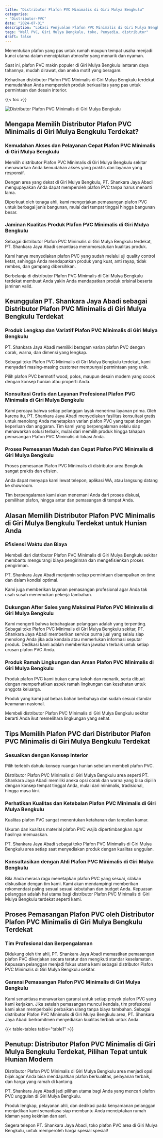 ```yaml
---
title: "Distributor Plafon PVC Minimalis di Giri Mulya Bengkulu"
categories: 
- "Distributor-PVC"
date: "2024-07-01"
description: "Lokasi Penjualan Plafon PVC Minimalis di Giri Mulya Bengkulu bagi tempat tinggal, perkantoran, serta toko. Panel unggulan, beragam motif, pilihan warna menarik, beserta jasa pemasangan dikerjakan oleh tenaga ahli ahli serta kepastian resmi!|Servis penjualan Plafon PVC Minimalis di Giri Mulya Bengkulu bagi kebutuhan tempat tinggal, office, atau gerai, dengan produk unggulan dan instalasi oleh tenaga ahli profesional dan jaminan resmi.|Alternatif Plafon PVC Minimalis di Giri Mulya Bengkulu yang terbukti bagi rumah, perkantoran, serta gerai, dengan material unggulan dan pemasangan ditangani oleh teknisi ahli dan kepastian resmi.|Penjualan Plafon PVC Minimalis di Giri Mulya Bengkulu bagi hunian, kantor, dan gerai, beserta material unggulan dan penempatan oleh tenaga ahli profesional, disertai dengan jaminan resmi.}"
tags: "Wall PVC, Giri Mulya Bengkulu, toko, Penyedia, distributor"
draft: false
---
```


Menentukan plafon yang pas untuk rumah maupun tempat usaha menjadi kunci utama dalam menciptakan atmosfer yang menarik dan nyaman.

Saat ini, plafon PVC makin populer di Giri Mulya Bengkulu lantaran daya tahannya, mudah dirawat, dan aneka motif yang beragam.

Kehadiran distributor Plafon PVC Minimalis di Giri Mulya Bengkulu terdekat memudahkan Anda memperoleh produk berkualitas yang pas untuk permintaan dan desain interior.

{{< toc >}}

![Distributor Plafon PVC Minimalis di Giri Mulya Bengkulu](/images/Distributor-PVC/Distributor-Plafon-PVC-Minimalis-di-Giri-Mulya-Bengkulu.png)


## Mengapa Memilih Distributor Plafon PVC Minimalis di Giri Mulya Bengkulu Terdekat?

### Kemudahan Akses dan Pelayanan Cepat Plafon PVC Minimalis di Giri Mulya Bengkulu

Memilih distributor Plafon PVC Minimalis di Giri Mulya Bengkulu sekitar menawarkan Anda kemudahan akses yang praktis dan layanan yang responsif.

Dengan area yang dekat di Giri Mulya Bengkulu, PT. Shankara Jaya Abadi mengupayakan Anda dapat memperoleh plafon PVC tanpa harus menanti lama.

Diperkuat oleh tenaga ahli, kami mengerjakan pemasangan plafon PVC untuk berbagai jenis bangunan, mulai dari tempat tinggal hingga bangunan besar.

### Jaminan Kualitas Produk Plafon PVC Minimalis di Giri Mulya Bengkulu

Sebagai distributor Plafon PVC Minimalis di Giri Mulya Bengkulu terdekat, PT. Shankara Jaya Abadi senantiasa menomorsatukan kualitas produk.

Kami hanya menyediakan plafon PVC yang sudah melalui uji quality control ketat, sehingga Anda mendapatkan produk yang kuat, anti rayap, tidak rembes, dan gampang dibersihkan.

Berbelanja di distributor Plafon PVC Minimalis di Giri Mulya Bengkulu terdekat membuat Anda yakin Anda mendapatkan produk orisinal beserta jaminan valid.

## Keunggulan PT. Shankara Jaya Abadi sebagai Distributor Plafon PVC Minimalis di Giri Mulya Bengkulu Terdekat

### Produk Lengkap dan Variatif Plafon PVC Minimalis di Giri Mulya Bengkulu

PT. Shankara Jaya Abadi memiliki beragam varian plafon PVC dengan corak, warna, dan dimensi yang lengkap.

Sebagai toko Plafon PVC Minimalis di Giri Mulya Bengkulu terdekat, kami menyadari masing-masing customer mempunyai permintaan yang unik.

Pilih plafon PVC bermotif wood, polos, maupun desain modern yang cocok dengan konsep hunian atau properti Anda.

### Konsultasi Gratis dan Layanan Profesional Plafon PVC Minimalis di Giri Mulya Bengkulu

Kami percaya bahwa setiap pelanggan layak menerima layanan prima. Oleh karena itu, PT. Shankara Jaya Abadi menyediakan fasilitas konsultasi gratis untuk menolong Anda menetapkan varian plafon PVC yang tepat dengan keperluan dan anggaran. Tim kami yang berpengalaman selalu siap menawarkan solusi terbaik, mulai dari memilih produk hingga tahapan pemasangan Plafon PVC Minimalis di lokasi Anda.

### Proses Pemesanan Mudah dan Cepat Plafon PVC Minimalis di Giri Mulya Bengkulu

Proses pemesanan Plafon PVC Minimalis di distributor area Bengkulu sangat praktis dan efisien.

Anda dapat menyapa kami lewat telepon, aplikasi WA, atau langsung datang ke showroom.

Tim berpengalaman kami akan menemani Anda dari proses diskusi, pemilihan plafon, hingga antar dan pemasangan di tempat Anda.

## Alasan Memilih Distributor Plafon PVC Minimalis di Giri Mulya Bengkulu Terdekat untuk Hunian Anda

### Efisiensi Waktu dan Biaya

Membeli dari distributor Plafon PVC Minimalis di Giri Mulya Bengkulu sekitar membantu mengurangi biaya pengiriman dan mengefisienkan proses pengiriman.

PT. Shankara Jaya Abadi menjamin setiap permintaan disampaikan on time dan dalam kondisi optimal.

Kami juga memberikan layanan pemasangan profesional agar Anda tak usah susah menemukan pekerja tambahan.

### Dukungan After Sales yang Maksimal Plafon PVC Minimalis di Giri Mulya Bengkulu

Kami mengerti bahwa kebahagiaan pelanggan adalah yang terpenting. Sebagai toko Plafon PVC Minimalis di Giri Mulya Bengkulu sekitar, PT. Shankara Jaya Abadi memberikan service purna jual yang selalu siap menolong Anda jika ada kendala atau memerlukan informasi seputar produk. Dedikasi kami adalah memberikan jawaban terbaik untuk setiap urusan plafon PVC Anda.

### Produk Ramah Lingkungan dan Aman Plafon PVC Minimalis di Giri Mulya Bengkulu

Produk plafon PVC kami bukan cuma kokoh dan menarik, serta dibuat dengan memperhatikan aspek ramah lingkungan dan kesehatan untuk anggota keluarga.

Produk yang kami jual bebas bahan berbahaya dan sudah sesuai standar keamanan nasional.

Membeli distributor Plafon PVC Minimalis di Giri Mulya Bengkulu sekitar berarti Anda ikut memelihara lingkungan yang sehat.

## Tips Memilih Plafon PVC dari Distributor Plafon PVC Minimalis di Giri Mulya Bengkulu Terdekat

### Sesuaikan dengan Konsep Interior

Pilih terlebih dahulu konsep ruangan hunian sebelum membeli plafon PVC.

Distributor Plafon PVC Minimalis di Giri Mulya Bengkulu area seperti PT. Shankara Jaya Abadi memiliki aneka opsi corak dan warna yang bisa dipilih dengan konsep tempat tinggal Anda, mulai dari minimalis, tradisional, hingga masa kini.

### Perhatikan Kualitas dan Ketebalan Plafon PVC Minimalis di Giri Mulya Bengkulu

Kualitas plafon PVC sangat menentukan ketahanan dan tampilan kamar.

Ukuran dan kualitas material plafon PVC wajib dipertimbangkan agar hasilnya memuaskan.

PT. Shankara Jaya Abadi sebagai toko Plafon PVC Minimalis di Giri Mulya Bengkulu area setiap saat menyediakan produk dengan kualitas unggulan.

### Konsultasikan dengan Ahli Plafon PVC Minimalis di Giri Mulya Bengkulu

Bila Anda merasa ragu menetapkan plafon PVC yang sesuai, silakan diskusikan dengan tim kami. Kami akan mendampingi memberikan rekomendasi paling sesuai sesuai kebutuhan dan budget Anda. Kepuasan pelanggan adalah hal utama bagi distributor Plafon PVC Minimalis di Giri Mulya Bengkulu terdekat seperti kami.

## Proses Pemasangan Plafon PVC oleh Distributor Plafon PVC Minimalis di Giri Mulya Bengkulu Terdekat

### Tim Profesional dan Berpengalaman

Didukung oleh tim ahli, PT. Shankara Jaya Abadi memastikan pemasangan plafon PVC dikerjakan secara teratur dan mengikuti standar keselamatan. Kepuasan pelanggan menjadi fokus utama kami sebagai distributor Plafon PVC Minimalis di Giri Mulya Bengkulu sekitar.

### Garansi Pemasangan Plafon PVC Minimalis di Giri Mulya Bengkulu

Kami senantiasa menawarkan garansi untuk setiap proyek plafon PVC yang kami kerjakan. Jika setelah pemasangan muncul kendala, tim profesional kami akan memperbaiki perbaikan ulang tanpa biaya tambahan. Sebagai distributor Plafon PVC Minimalis di Giri Mulya Bengkulu area, PT. Shankara Jaya Abadi berkomitmen menyediakan kualitas terbaik untuk Anda.

{{< table-tables table="table1" >}}

## Penutup: Distributor Plafon PVC Minimalis di Giri Mulya Bengkulu Terdekat, Pilihan Tepat untuk Hunian Modern

Distributor Plafon PVC Minimalis di Giri Mulya Bengkulu area menjadi opsi bijak agar Anda bisa mendapatkan plafon berkualitas, pelayanan terbaik, dan harga yang ramah di kantong.

PT. Shankara Jaya Abadi jadi pilihan utama bagi Anda yang mencari plafon PVC unggulan di Giri Mulya Bengkulu.

Produk lengkap, pelayanan ahli, dan dedikasi pada kenyamanan pelanggan menjadikan kami senantiasa siap membantu Anda menciptakan rumah idaman yang kekinian dan asri.

Segera telepon PT. Shankara Jaya Abadi, toko plafon PVC area di Giri Mulya Bengkulu, untuk memperoleh harga spesial spesial!